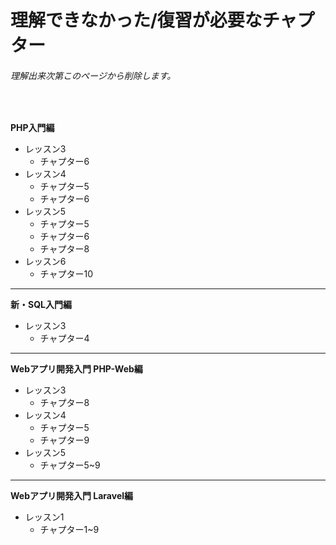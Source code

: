 # 理解できなかった/復習が必要なチャプター
###### 理解出来次第このページから削除します。
<br>


**PHP入門編**
- レッスン3
  - チャプター6
- レッスン4
  - チャプター5
  - チャプター6
- レッスン5
  - チャプター5
  - チャプター6
  - チャプター8
- レッスン6
  - チャプター10
---

**新・SQL入門編**
- レッスン3
  - チャプター4
---

**Webアプリ開発入門 PHP-Web編**
- レッスン3
  - チャプター8
- レッスン4
  - チャプター5
  - チャプター9
- レッスン5
  - チャプター5~9
---

**Webアプリ開発入門 Laravel編**
- レッスン1
  - チャプター1~9
 
